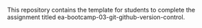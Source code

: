This repository contains the template for students to complete the assignment titled ea-bootcamp-03-git-github-version-control.
